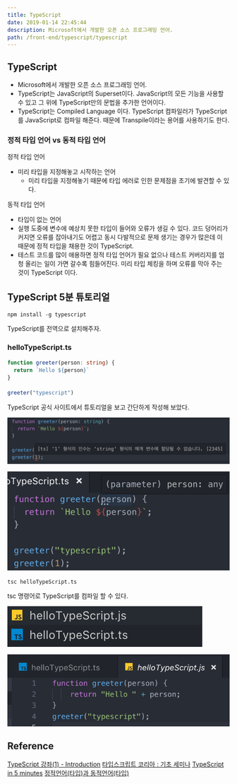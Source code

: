 ```yaml
---
title: TypeScript
date: 2019-01-14 22:45:44
description: Microsoft에서 개발한 오픈 소스 프로그래밍 언어.
path: /front-end/typescript/typescript
---
```


## TypeScript

- Microsoft에서 개발한 오픈 소스 프로그래밍 언어.
- TypeScript는 JavaScript의 Superset이다. JavaScript의 모든 기능을 사용할 수 있고 그 위에 TypeScript만의 문법을 추가한 언어이다.
- TypeScript는 Compiled Language 이다. TypeScript 컴파일러가 TypeScript를 JavaScript로 컴파일 해준다. 때문에 Transpile이라는 용어를 사용하기도 한다.

### 정적 타입 언어 vs 동적 타입 언어

정적 타입 언어

- 미리 타입을 지정해놓고 시작하는 언어
  - 미리 타입을 지정해놓기 때문에 타입 에러로 인한 문제점을 초기에 발견할 수 있다.

동적 타입 언어

- 타입이 없는 언어
- 실행 도중에 변수에 예상치 못한 타입이 들어와 오류가 생길 수 있다. 코드 덩어리가 커지면 오류를 잡아내기도 어렵고 동시 다발적으로 문제 생기는 경우가 많은데 이 때문에 정적 타입을 채용한 것이 TypeScript.
- 테스트 코드를 많이 애용하면 정적 타입 언어가 필요 없으나 테스트 커버리지를 엄청 올리는 일이 가면 갈수록 힘들어진다. 미리 타입 체킹을 하며 오류를 막아 주는 것이 TypeScript 이다.

## TypeScript 5분 튜토리얼

```
npm install -g typescript
```

TypeScript를 전역으로 설치해주자.

### helloTypeScript.ts

```typescript
function greeter(person: string) {
  return `Hello ${person}`
}

greeter("typescript")
```

TypeScript 공식 사이트에서 튜토리얼을 보고 간단하게 작성해 보았다.

![parameter에 타입을 지정해주면 타입이 맞지 않을 때 오류를 출력해준다.](../images/frontend/typescript-first-1.png)

![parameter에 타입을 생략하면 any로 타입이 설정된다.](../images/frontend/typescript-first-2.png)

```
tsc helloTypeScript.ts
```

tsc 명령어로 TypeScript를 컴파일 할 수 있다.

![tsc 명령어로 ts파일을 컴파일 하면 js 파일이 생성된다.](../images/frontend/typescript-first-3.png)

![컴파일된 js 파일에도 타입이 지정되어 있을까 확인해봤더니 타입이 지정되지는 않았다.](../images/frontend/typescript-first-4.png)

## Reference

[TypeScript 강좌(1) - Introduction](https://moon9342.github.io/typescript-introduction)
[타입스크립트 코리아 : 기초 세미나](https://www.inflearn.com/course/%ED%83%80%EC%9E%85%EC%8A%A4%ED%81%AC%EB%A6%BD%ED%8A%B8-%EC%BD%94%EB%A6%AC%EC%95%84-1705-%EA%B8%B0%EC%B4%88-%EC%84%B8%EB%AF%B8%EB%82%98)
[TypeScript in 5 minutes](https://www.typescriptlang.org/docs/handbook/typescript-in-5-minutes.html)
[정적언어(타입)과 동적언어(타입)](http://itmining.tistory.com/65)
